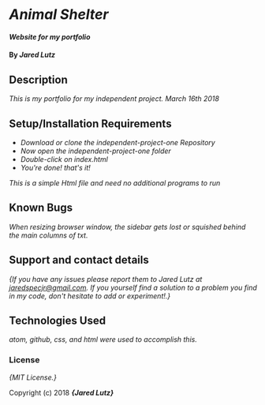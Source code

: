 # _Animal Shelter_

#### _Website for my portfolio_

#### By _**Jared Lutz**_

## Description

_This is my portfolio for my independent project. March 16th 2018_

## Setup/Installation Requirements

* _Download or clone the independent-project-one Repository_
* _Now open the independent-project-one folder_
* _Double-click on index.html_
* _You're done! that's it!_

_This is a simple Html file and need no additional programs to run_

## Known Bugs

_When resizing browser window, the sidebar gets lost or squished behind the main columns of txt._

## Support and contact details

_{If you have any issues please report them to Jared Lutz at jaredspecjr@gmail.com. If you yourself find a solution to a problem you find in my code, don't hesitate to add or experiment!.}_

## Technologies Used

_atom, github, css, and html were used to accomplish this._

### License

*{MIT License.}*

Copyright (c) 2018 **_{Jared Lutz}_**
